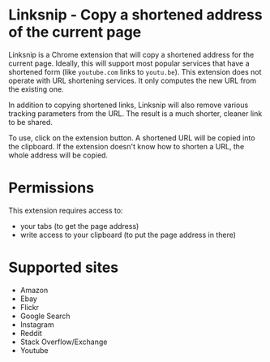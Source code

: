 # Linksnip - Copy a shortened address of the current page

Linksnip is a Chrome extension that will copy a shortened address for
the current page.  Ideally, this will support most popular services
that have a shortened form (like `youtube.com` links to
`youtu.be`). This extension does not operate with URL shortening
services.  It only computes the new URL from the existing one.

In addition to copying shortened links, Linksnip will also remove
various tracking parameters from the URL.  The result is a much
shorter, cleaner link to be shared.

To use, click on the extension button.  A shortened URL will be copied
into the clipboard.  If the extension doesn't know how to shorten a
URL, the whole address will be copied.

# Permissions

This extension requires access to:

- your tabs (to get the page address)
- write access to your clipboard (to put the page address in there)

# Supported sites

- Amazon
- Ebay
- Flickr
- Google Search
- Instagram
- Reddit
- Stack Overflow/Exchange
- Youtube
